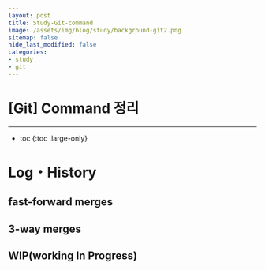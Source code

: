 ```yaml
---
layout: post
title: Study-Git-command
image: /assets/img/blog/study/background-git2.png
sitemap: false
hide_last_modified: false
categories: 
- study
- git
---
```


# [Git] Command 정리

---
* toc
{:toc .large-only}

# Log・History

## fast-forward merges

## 3-way merges

## WIP(working In Progress)
